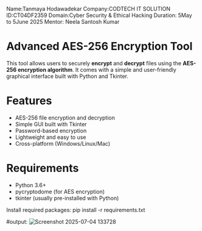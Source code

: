 Name:Tanmaya Hodawadekar
Company:CODTECH IT SOLUTION
ID:CT04DF2359
Domain:Cyber Security & Ethical Hacking 
Duration: 5May to 5June 2025
Mentor: Neela Santosh Kumar

#  Advanced AES-256 Encryption Tool

This tool allows users to securely **encrypt** and **decrypt** files using the **AES-256 encryption algorithm**. It comes with a simple and user-friendly graphical interface built with Python and Tkinter.

# Features

- AES-256 file encryption and decryption
- Simple GUI built with Tkinter
- Password-based encryption
- Lightweight and easy to use
- Cross-platform (Windows/Linux/Mac)

# Requirements

- Python 3.6+
- pycryptodome (for AES encryption)
- tkinter (usually pre-installed with Python)

Install required packages:
pip install -r requirements.txt

#output:
![Screenshot 2025-07-04 133728](https://github.com/user-attachments/assets/70bac854-e938-47fd-9d8e-f8e5f27c5c3c)
